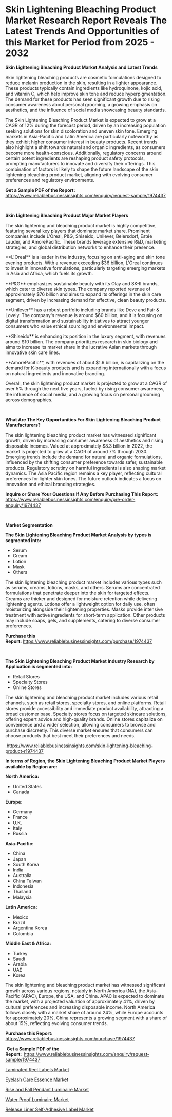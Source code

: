 <p><h1>Skin Lightening Bleaching Product Market Research Report Reveals The Latest Trends And Opportunities of this Market for Period from 2025 - 2032</h1></p><p><strong>Skin Lightening Bleaching Product Market Analysis and Latest Trends</strong></p>
<p><p>Skin lightening bleaching products are cosmetic formulations designed to reduce melanin production in the skin, resulting in a lighter appearance. These products typically contain ingredients like hydroquinone, kojic acid, and vitamin C, which help improve skin tone and reduce hyperpigmentation. The demand for these products has seen significant growth due to rising consumer awareness about personal grooming, a growing emphasis on aesthetics, and the influence of social media showcasing beauty standards.</p><p>The Skin Lightening Bleaching Product Market is expected to grow at a CAGR of 12% during the forecast period, driven by an increasing population seeking solutions for skin discoloration and uneven skin tone. Emerging markets in Asia-Pacific and Latin America are particularly noteworthy as they exhibit higher consumer interest in beauty products. Recent trends also highlight a shift towards natural and organic ingredients, as consumers become more health-conscious. Additionally, regulatory concerns around certain potent ingredients are reshaping product safety protocols, prompting manufacturers to innovate and diversify their offerings. This combination of factors is likely to shape the future landscape of the skin lightening bleaching product market, aligning with evolving consumer preferences and regulatory environments.</p></p>
<p><strong>Get a Sample PDF of the Report:&nbsp;</strong> <a href="https://www.reliablebusinessinsights.com/enquiry/request-sample/1974437?utm_campaign=1847&utm_medium=2&utm_source=Github&utm_content=ia&utm_term=10022025&utm_id=skin-lightening-bleaching-product">https://www.reliablebusinessinsights.com/enquiry/request-sample/1974437</a></p>
<p>&nbsp;</p>
<p><strong>Skin Lightening Bleaching Product Major Market Players</strong></p>
<p><p>The skin lightening and bleaching product market is highly competitive, featuring several key players that dominate market share. Prominent companies include L'Oreal, P&G, Shiseido, Unilever, Beiersdorf, Estée Lauder, and AmorePacific. These brands leverage extensive R&D, marketing strategies, and global distribution networks to enhance their presence.</p><p>**L'Oreal** is a leader in the industry, focusing on anti-aging and skin tone evening products. With a revenue exceeding $36 billion, L'Oreal continues to invest in innovative formulations, particularly targeting emerging markets in Asia and Africa, which fuels its growth.</p><p>**P&G** emphasizes sustainable beauty with its Olay and SK-II brands, which cater to diverse skin types. The company reported revenue of approximately $76 billion and aims to expand its offerings in the skin care segment, driven by increasing demand for effective, clean beauty products.</p><p>**Unilever** has a robust portfolio including brands like Dove and Fair & Lovely. The company's revenue is around $60 billion, and it is focusing on digital transformation and sustainability initiatives to attract younger consumers who value ethical sourcing and environmental impact.</p><p>**Shiseido** is enhancing its position in the luxury segment, with revenues around $10 billion. The company prioritizes research in skin biology and aims to increase its market share in the lucrative Asian markets through innovative skin care lines.</p><p>**AmorePacific**, with revenues of about $1.6 billion, is capitalizing on the demand for K-beauty products and is expanding internationally with a focus on natural ingredients and innovative branding.</p><p>Overall, the skin lightening product market is projected to grow at a CAGR of over 5% through the next five years, fueled by rising consumer awareness, the influence of social media, and a growing focus on personal grooming across demographics.</p></p>
<p>&nbsp;</p>
<p><strong>What Are The Key Opportunities For Skin Lightening Bleaching Product Manufacturers?</strong></p>
<p><p>The skin lightening bleaching product market has witnessed significant growth, driven by increasing consumer awareness of aesthetics and rising disposable incomes. Valued at approximately $8.3 billion in 2022, the market is projected to grow at a CAGR of around 7% through 2030. Emerging trends include the demand for natural and organic formulations, influenced by the shifting consumer preference towards safer, sustainable products. Regulatory scrutiny on harmful ingredients is also shaping market dynamics. The Asia Pacific region remains a key player, reflecting cultural preferences for lighter skin tones. The future outlook indicates a focus on innovation and ethical branding strategies.</p></p>
<p><strong>Inquire or Share Your Questions If Any Before Purchasing This Report:</strong> <a href="https://www.reliablebusinessinsights.com/enquiry/pre-order-enquiry/1974437?utm_campaign=1847&utm_medium=2&utm_source=Github&utm_content=ia&utm_term=10022025&utm_id=skin-lightening-bleaching-product">https://www.reliablebusinessinsights.com/enquiry/pre-order-enquiry/1974437</a></p>
<p>&nbsp;</p>
<p><strong>Market Segmentation</strong></p>
<p><strong>The Skin Lightening Bleaching Product Market Analysis by types is segmented into:</strong></p>
<p><ul><li>Serum</li><li>Cream</li><li>Lotion</li><li>Mask</li><li>Others</li></ul></p>
<p><p>The skin lightening bleaching product market includes various types such as serums, creams, lotions, masks, and others. Serums are concentrated formulations that penetrate deeper into the skin for targeted effects. Creams are thicker and designed for moisture retention while delivering lightening agents. Lotions offer a lightweight option for daily use, often moisturizing alongside their lightening properties. Masks provide intensive treatment with active ingredients for short-term application. Other products may include soaps, gels, and supplements, catering to diverse consumer preferences.</p></p>
<p><strong>Purchase this Report:&nbsp;</strong><a href="https://www.reliablebusinessinsights.com/purchase/1974437?utm_campaign=1847&utm_medium=2&utm_source=Github&utm_content=ia&utm_term=10022025&utm_id=skin-lightening-bleaching-product">https://www.reliablebusinessinsights.com/purchase/1974437</a></p>
<p>&nbsp;</p>
<p><strong>The Skin Lightening Bleaching Product Market Industry Research by Application is segmented into:</strong></p>
<p><ul><li>Retail Stores</li><li>Specialty Stores</li><li>Online Stores</li></ul></p>
<p><p>The skin lightening and bleaching product market includes various retail channels, such as retail stores, specialty stores, and online platforms. Retail stores provide accessibility and immediate product availability, attracting a broad customer base. Specialty stores focus on targeted skincare solutions, offering expert advice and high-quality brands. Online stores capitalize on convenience and a wider selection, allowing consumers to browse and purchase discreetly. This diverse market ensures that consumers can choose products that best meet their preferences and needs.</p></p>
<p><a href="https://www.reliablebusinessinsights.com/skin-lightening-bleaching-product-r1974437?utm_campaign=1847&utm_medium=2&utm_source=Github&utm_content=ia&utm_term=10022025&utm_id=skin-lightening-bleaching-product">&nbsp;https://www.reliablebusinessinsights.com/skin-lightening-bleaching-product-r1974437</a></p>
<p><strong>In terms of Region, the Skin Lightening Bleaching Product Market Players available by Region are:</strong></p>
<p>
    <p> <strong> North America: </strong>
        <ul>
            <li>United States</li>
            <li>Canada</li>
        </ul>
        </p> 
    <p> <strong> Europe: </strong>
        <ul>
            <li>Germany</li>
            <li>France</li>
            <li>U.K.</li>
            <li>Italy</li>
            <li>Russia</li>
        </ul>
        </p> 
    <p> <strong> Asia-Pacific: </strong>
        <ul>
            <li>China</li>
            <li>Japan</li>
            <li>South Korea</li>
            <li>India</li>
            <li>Australia</li>
            <li>China Taiwan</li>
            <li>Indonesia</li>
            <li>Thailand</li>
            <li>Malaysia</li>
        </ul>
        </p> 
    <p> <strong> Latin America: </strong>
        <ul>
            <li>Mexico</li>
            <li>Brazil</li>
            <li>Argentina Korea</li>
            <li>Colombia</li>
        </ul>
        </p> 
    <p> <strong> Middle East & Africa: </strong>
        <ul>
            <li>Turkey</li>
            <li>Saudi</li>
            <li>Arabia</li>
            <li>UAE</li>
            <li>Korea</li>
        </ul>
    </p>
    </p>
<p><p>The skin lightening and bleaching product market has witnessed significant growth across various regions, notably in North America (NA), the Asia-Pacific (APAC), Europe, the USA, and China. APAC is expected to dominate the market, with a projected valuation of approximately 41%, driven by cultural preferences and increasing disposable income. North America follows closely with a market share of around 24%, while Europe accounts for approximately 20%. China represents a growing segment with a share of about 15%, reflecting evolving consumer trends.</p></p>
<p><strong>Purchase this Report: </strong><a href="https://www.reliablebusinessinsights.com/purchase/1974437?utm_campaign=1847&utm_medium=2&utm_source=Github&utm_content=ia&utm_term=10022025&utm_id=skin-lightening-bleaching-product">https://www.reliablebusinessinsights.com/purchase/1974437</a></p>
<p>&nbsp;<strong>Get a Sample PDF of the Report:&nbsp;&nbsp;</strong><a href="https://www.reliablebusinessinsights.com/enquiry/request-sample/1974437?utm_campaign=1847&utm_medium=2&utm_source=Github&utm_content=ia&utm_term=10022025&utm_id=skin-lightening-bleaching-product">https://www.reliablebusinessinsights.com/enquiry/request-sample/1974437</a></p>
<p><strong></strong></p>
<p><p><a href="https://github.com/elodielamto06/Market-Research-Report-List-1/blob/main/laminated-reel-labels-market.md?utm_campaign=1847&utm_medium=2&utm_source=Github&utm_content=ia&utm_term=10022025&utm_id=skin-lightening-bleaching-product">Laminated Reel Labels Market</a></p><p><a href="https://github.com/taxyevgwlle/Market-Research-Report-List-1/blob/main/eyelash-care-essence-market.md?utm_campaign=1847&utm_medium=2&utm_source=Github&utm_content=ia&utm_term=10022025&utm_id=skin-lightening-bleaching-product">Eyelash Care Essence Market</a></p><p><a href="https://github.com/butiyadubot/Market-Research-Report-List-1/blob/main/rise-and-fall-pendant-luminaire-market.md?utm_campaign=1847&utm_medium=2&utm_source=Github&utm_content=ia&utm_term=10022025&utm_id=skin-lightening-bleaching-product">Rise and Fall Pendant Luminaire Market</a></p><p><a href="https://github.com/feeqahrndz/Market-Research-Report-List-1/blob/main/water-proof-luminaire-market.md?utm_campaign=1847&utm_medium=2&utm_source=Github&utm_content=ia&utm_term=10022025&utm_id=skin-lightening-bleaching-product">Water Proof Luminaire Market</a></p><p><a href="https://github.com/donkalucine10/Market-Research-Report-List-1/blob/main/release-liner-self-adhesive-label-market.md?utm_campaign=1847&utm_medium=2&utm_source=Github&utm_content=ia&utm_term=10022025&utm_id=skin-lightening-bleaching-product">Release Liner Self-Adhesive Label Market</a></p></p>